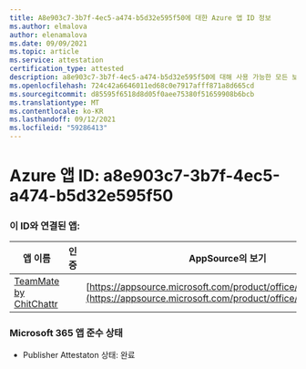 ```yaml
---
title: A8e903c7-3b7f-4ec5-a474-b5d32e595f50에 대한 Azure 앱 ID 정보
ms.author: elmalova
author: elenamalova
ms.date: 09/09/2021
ms.topic: article
ms.service: attestation
certification_type: attested
description: a8e903c7-3b7f-4ec5-a474-b5d32e595f50에 대해 사용 가능한 모든 보안 및 규정 준수 정보입니다.
ms.openlocfilehash: 724c42a6646011ed68c0e7917afff871a8d665cd
ms.sourcegitcommit: d85595f6518d8d05f0aee75380f51659908b6bcb
ms.translationtype: MT
ms.contentlocale: ko-KR
ms.lasthandoff: 09/12/2021
ms.locfileid: "59286413"
---
```

# <a name="azure-app-id-a8e903c7-3b7f-4ec5-a474-b5d32e595f50"></a>Azure 앱 ID: a8e903c7-3b7f-4ec5-a474-b5d32e595f50


### <a name="apps-associated-with-this-id"></a>이 ID와 연결된 앱:
| **앱 이름** | **인증** | **AppSource의 보기** |
|--------------|---------------|-----------------------|
| [TeamMate by ChitChattr](https://docs.microsoft.com/microsoft-365-app-certification/forward/WA200002530) |  | [https://appsource.microsoft.com/product/office/WA200002530](https://appsource.microsoft.com/product/office/WA200002530) |

### <a name="microsoft-365-app-compliance-status"></a>Microsoft 365 앱 준수 상태
- Publisher Attestaton 상태: 완료
